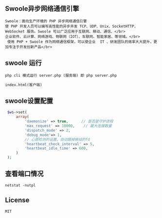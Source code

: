 
## Swoole异步网络通信引擎
    Swoole：面向生产环境的 PHP 异步网络通信引擎
    使 PHP 开发人员可以编写高性能的异步并发 TCP、UDP、Unix、SocketHTTP， WebSocket 服务。Swoole 可以广泛应用于互联网、移动、通信、</br>
    企业软件、云计算、网络游戏、物联网（IOT）、车联网、智能家居、等领域。</br>
     使用 PHP + Swoole 作为网络通信框架，可以使企业  IT 、研发团队的效率大大提升，更加专注于开发创新产品</br>
    
## swoole 运行
    php cli 模式运行 server.php (服务端) 即 php server.php
    
    index.html(客户端)
   
## swoole设置配置
   ```php
    $ws->set(
        array(
            'daemonize' => true,      // 是否是守护进程
            'max_request' => 10000,    // 最大连接数量
            'dispatch_mode' => 2,
            'debug_mode'=> 1,
            // 心跳检测的设置，自动踢掉掉线的fd
            'heartbeat_check_interval' => 5,
            'heartbeat_idle_time' => 600,
        )
    );
   ```
## 查看端口情况

    netstat -nutpl
    
## License
    MIT
